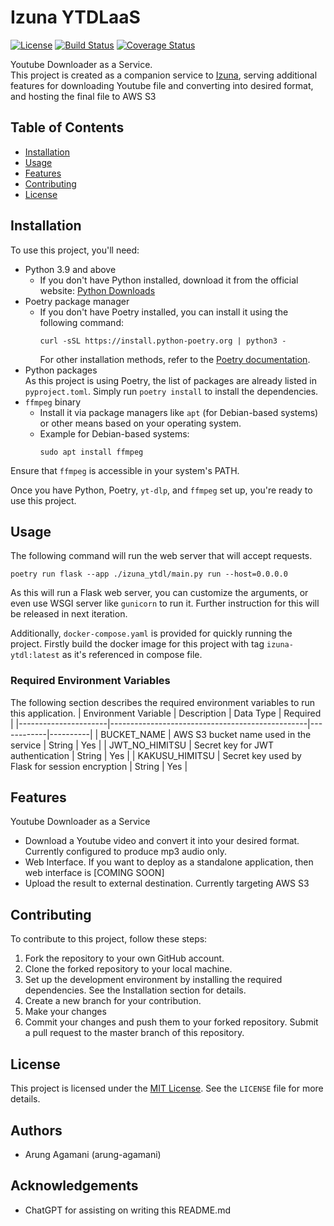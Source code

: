 # Izuna YTDLaaS

[![License](https://img.shields.io/badge/License-MIT-blue.svg)](https://opensource.org/licenses/MIT)
[![Build Status](https://travis-ci.org/username/repo.svg?branch=master)](https://travis-ci.org/username/repo)
[![Coverage Status](https://coveralls.io/repos/github/username/repo/badge.svg?branch=master)](https://coveralls.io/github/username/repo?branch=master)

Youtube Downloader as a Service.  
This project is created as a companion service to [Izuna](https://github.com/arung-agamani/izuna), serving additional features for downloading Youtube file and converting into desired format, and hosting the final file to AWS S3

## Table of Contents

-   [Installation](#installation)
-   [Usage](#usage)
-   [Features](#features)
-   [Contributing](#contributing)
-   [License](#license)

## Installation

To use this project, you'll need:

-   Python 3.9 and above
    -   If you don't have Python installed, download it from the official website: [Python Downloads](https://www.python.org/downloads/)
-   Poetry package manager
    -   If you don't have Poetry installed, you can install it using the following command:
        ```
        curl -sSL https://install.python-poetry.org | python3 -
        ```
        For other installation methods, refer to the [Poetry documentation](https://python-poetry.org/docs/#installation).
-   Python packages  
    As this project is using Poetry, the list of packages are already listed in `pyproject.toml`. Simply run `poetry install` to install the dependencies.
-   `ffmpeg` binary
    -   Install it via package managers like `apt` (for Debian-based systems) or other means based on your operating system.
    -   Example for Debian-based systems:
        ```
        sudo apt install ffmpeg
        ```

Ensure that `ffmpeg` is accessible in your system's PATH.

Once you have Python, Poetry, `yt-dlp`, and `ffmpeg` set up, you're ready to use this project.

## Usage

The following command will run the web server that will accept requests.

```
poetry run flask --app ./izuna_ytdl/main.py run --host=0.0.0.0
```

As this will run a Flask web server, you can customize the arguments, or even use WSGI server like `gunicorn` to run it. Further instruction for this will be released in next iteration.

Additionally, `docker-compose.yaml` is provided for quickly running the project. Firstly build the docker image for this project with tag `izuna-ytdl:latest` as it's referenced in compose file.

### Required Environment Variables

The following section describes the required environment variables to run this application.
| Environment Variable | Description | Data Type | Required |
|----------------------|-------------------------------------------------|------------|----------|
| BUCKET_NAME | AWS S3 bucket name used in the service | String | Yes |
| JWT_NO_HIMITSU | Secret key for JWT authentication | String | Yes |
| KAKUSU_HIMITSU | Secret key used by Flask for session encryption | String | Yes |

## Features

Youtube Downloader as a Service

-   Download a Youtube video and convert it into your desired format. Currently configured to produce mp3 audio only.
-   Web Interface. If you want to deploy as a standalone application, then web interface is [COMING SOON]
-   Upload the result to external destination. Currently targeting AWS S3

## Contributing

To contribute to this project, follow these steps:

1. Fork the repository to your own GitHub account.
2. Clone the forked repository to your local machine.
3. Set up the development environment by installing the required dependencies. See the Installation section for details.
4. Create a new branch for your contribution.
5. Make your changes
6. Commit your changes and push them to your forked repository.
   Submit a pull request to the master branch of this repository.

## License

This project is licensed under the [MIT License](https://opensource.org/licenses/MIT). See the `LICENSE` file for more details.

<!-- ## Additional Sections (Optional)

You can include additional sections as per your project's needs. Here are a few examples:

### Documentation

Provide links to the project's documentation, if available.

### Roadmap

Outline the project's roadmap, future features, or planned updates. -->

## Authors

-   Arung Agamani (arung-agamani)

## Acknowledgements

-   ChatGPT for assisting on writing this README.md
